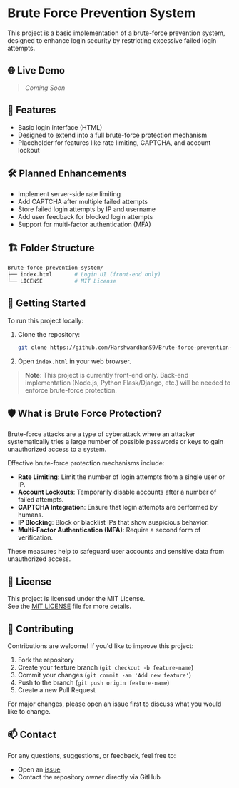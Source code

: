 # Brute Force Prevention System

This project is a basic implementation of a brute-force prevention system, designed to enhance login security by restricting excessive failed login attempts.

## 🌐 Live Demo

> _Coming Soon_

## 🧰 Features

- Basic login interface (HTML)
- Designed to extend into a full brute-force protection mechanism
- Placeholder for features like rate limiting, CAPTCHA, and account lockout

## 🛠️ Planned Enhancements

- Implement server-side rate limiting
- Add CAPTCHA after multiple failed attempts
- Store failed login attempts by IP and username
- Add user feedback for blocked login attempts
- Support for multi-factor authentication (MFA)

## 🏗️ Folder Structure

```bash
Brute-force-prevention-system/
├── index.html       # Login UI (front-end only)
└── LICENSE          # MIT License
```


## 🚀 Getting Started

To run this project locally:

1. Clone the repository:
   ```bash
   git clone https://github.com/HarshwardhanS9/Brute-force-prevention-system.git
   ```

2. Open `index.html` in your web browser.

> **Note**: This project is currently front-end only. Back-end implementation (Node.js, Python Flask/Django, etc.) will be needed to enforce brute-force protection.

## 🛡️ What is Brute Force Protection?

Brute-force attacks are a type of cyberattack where an attacker systematically tries a large number of possible passwords or keys to gain unauthorized access to a system. 

Effective brute-force protection mechanisms include:

- **Rate Limiting**: Limit the number of login attempts from a single user or IP.
- **Account Lockouts**: Temporarily disable accounts after a number of failed attempts.
- **CAPTCHA Integration**: Ensure that login attempts are performed by humans.
- **IP Blocking**: Block or blacklist IPs that show suspicious behavior.
- **Multi-Factor Authentication (MFA)**: Require a second form of verification.

These measures help to safeguard user accounts and sensitive data from unauthorized access.

## 📜 License

This project is licensed under the MIT License.  
See the [MIT LICENSE](https://github.com/HarshwardhanS9/Brute-force-prevention-system/blob/main/LICENSE) file for more details.

## 🤝 Contributing

Contributions are welcome! If you'd like to improve this project:

1. Fork the repository
2. Create your feature branch (`git checkout -b feature-name`)
3. Commit your changes (`git commit -am 'Add new feature'`)
4. Push to the branch (`git push origin feature-name`)
5. Create a new Pull Request

For major changes, please open an issue first to discuss what you would like to change.

## 📫 Contact

For any questions, suggestions, or feedback, feel free to:

- Open an [issue](https://github.com/HarshwardhanS9/Brute-force-prevention-system/issues)
- Contact the repository owner directly via GitHub

